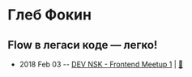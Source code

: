 # Глеб Фокин

## Flow в легаси коде — легко!
- 2018 Feb 03 -- [DEV NSK - Frontend Meetup 1](https://youtu.be/QkZhPpRhxSk)  | [:notebook:](https://docs.google.com/presentation/d/1vy_XNiHAKaieEeVcoLmd82Eg4GAH8fV24_j2HaBGmzg/edit)  
